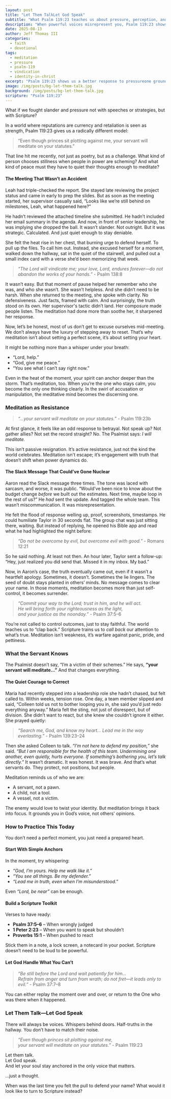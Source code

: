 ```yaml
---
layout: post
title: "Let Them TalkLet God Speak"
subtitle: "What Psalm 119:23 teaches us about pressure, perception, and peace"
description: "When powerful voices misrepresent you, Psalm 119:23 shows us how to respondnot with retaliation, but with rooted meditation on God’s Word."
date: 2025-08-13
author: Jeff Thomas III
categories:
  - faith
  - devotional
tags:
  - meditation
  - pressure
  - psalm-119
  - vindication
  - identity-in-christ
excerpt: "Psalm 119:23 shows us a better response to pressureone grounded in meditation, not manipulation. When others misrepresent us, we don’t need to react. We need to remember who we are and whose we are."
image: /img/posts/bg-let-them-talk.jpg
background: /img/posts/bg-let-them-talk.jpg
scripture: "Psalm 119:23"
---
```


What if we fought slander and pressure not with speeches or strategies, but with Scripture?

In a world where reputations are currency and retaliation is seen as strength, Psalm 119:23 gives us a radically different model:  
> “Even though princes sit plotting against me, your servant will meditate on your statutes.”

That line hit me recently, not just as poetry, but as a challenge. What kind of person chooses stillness when people in power are scheming? And what kind of peace must they have to quiet their thoughts enough to meditate?


#### The Meeting That Wasn’t an Accident

Leah had triple-checked the report. She stayed late reviewing the project status and came in early to prep the slides. But as soon as the meeting started, her supervisor casually said, “Looks like we’re still behind on milestones, Leah, what happened here?”

He hadn’t reviewed the attached timeline she submitted. He hadn’t included her email summary in the agenda. And now, in front of senior leadership, he was implying she dropped the ball. It wasn’t slander. Not outright.  But it was strategic. Calculated. And just quiet enough to stay deniable.

She felt the heat rise in her chest, that burning urge to defend herself. To pull up the files. To call him out. Instead, she excused herself for a moment, walked down the hallway, sat in the quiet of the stairwell, and pulled out a small index card with a verse she’d been memorizing that week.

> _“The Lord will vindicate me; your love, Lord, endures forever—do not abandon the works of your hands.”_  - Psalm 138:8

It wasn’t easy. But that moment of pause helped her remember who she was, and who she wasn’t. She wasn’t helpless. And she didn’t need to be harsh. When she returned to the meeting, she spoke with clarity. No defensiveness. Just facts, framed with calm. And surprisingly, the truth stood on its own. Her supervisor's tactic didn’t land. Her composure made people listen. The meditation had done more than soothe her, it sharpened her response.

Now, let’s be honest, most of us don’t get to excuse ourselves mid-meeting.  We don’t always have the luxury of stepping away to reset.  That’s why meditation isn’t about setting a perfect scene, it’s about setting your heart.

It might be nothing more than a whisper under your breath:

- “Lord, help.”  
- “God, give me peace.”  
- “You see what I can’t say right now.”

Even in the heat of the moment, your spirit can anchor deeper than the storm.  That’s meditation, too. When you’re the one who stays calm, you become the only one thinking clearly. In the swirl of accusation or manipulation, the meditative mind becomes the discerning one.

### Meditation as Resistance

> _“…your servant will meditate on your statutes.”_ - Psalm 119:23b

At first glance, it feels like an odd response to betrayal. Not speak up? Not gather allies? Not set the record straight? No. The Psalmist says: *I will meditate.*

This isn’t passive resignation. It’s active resistance, just not the kind the world celebrates. Meditation isn't escape; it’s engagement with truth that doesn’t shift when power dynamics do.

####  The Slack Message That Could’ve Gone Nuclear

Aaron read the Slack message three times. The tone was laced with sarcasm, and worse, it was public. “Would’ve been nice to know about the budget change *before* we built out the estimates. Next time, maybe loop in the rest of us?” He *had* sent the update. And tagged the whole team. This wasn’t miscommunication. It was misrepresentation.

He felt the flood of response welling up, proof, screenshots, timestamps. He could humiliate Taylor in 30 seconds flat. The group chat was just sitting there, waiting. But instead of replying, he opened his Bible app and read what he had highlighted the night before:

> _“Do not be overcome by evil, but overcome evil with good.”_ - Romans 12:21

So he said nothing. At least not then. An hour later, Taylor sent a follow-up: “Hey, just realized you did send that. Missed it in my inbox. My bad.” 

Now, in Aaron’s case, the truth eventually came out, even if it wasn’t a heartfelt apology. Sometimes, it doesn’t.  Sometimes the lie lingers. The seed of doubt stays planted in others’ minds.  No message comes to clear your name. In those moments, meditation becomes more than just self-control, it becomes surrender.

> _“Commit your way to the Lord; trust in him, and he will act._  
> _He will bring forth your righteousness as the light,_  
> _and your justice as the noonday.”_ - Psalm 37:5–6

You’re not called to control outcomes, just to stay faithful. The world teaches us to “clap back.” Scripture trains us to *call back* our attention to what’s true. Meditation isn’t weakness, it’s warfare against panic, pride, and pettiness.

### What the Servant Knows

The Psalmist doesn’t say, “I’m a victim of their schemes.”   He says, **“your servant will meditate…”** And that changes everything.

####  The Quiet Courage to Correct

Maria had recently stepped into a leadership role she hadn’t chased, but felt called to. Within weeks, tension rose. One day, a team member slipped and said, “Colleen told us not to bother looping you in, she said you’d just redo everything anyway.” Maria felt the sting, not just of disrespect, but of division.  She didn’t want to react, but she knew she couldn’t ignore it either. She prayed quietly:

> _“Search me, God, and know my heart… Lead me in the way everlasting.”_ - Psalm 139:23–24

Then she asked Colleen to talk. *“I’m not here to defend my position,”* she said. *“But I am responsible for the health of this team. Undermining one another, even quietly, hurts everyone. If something’s bothering you, let’s talk directly.”* It wasn’t dramatic. It was honest. It was brave.  And that’s what servants do. They protect, not positions, but people.

Meditation reminds us of who we are:

- A servant, not a pawn.  
- A child, not a tool.  
- A vessel, not a victim.

The enemy would love to twist your identity.  But meditation brings it back into focus.  It grounds you in God’s voice, not others' opinions.

### How to Practice This Today

You don’t need a perfect moment, you just need a prepared heart.

#### Start With Simple Anchors

In the moment, try whispering:

- *“God, I’m yours. Help me walk like it.”*  
- *“You see all things. Be my defender.”*  
- *“Lead me in truth, even when I’m misunderstood.”*

Even *“Lord, be near”* can be enough.

#### Build a Scripture Toolkit

Verses to have ready:

- **Psalm 37:5–6** – When wrongly judged  
- **1 Peter 2:23** – When you want to speak but shouldn’t  
- **Proverbs 15:1** – When pushed to react

Stick them in a note, a lock screen, a notecard in your pocket.  Scripture doesn’t need to be loud to be powerful.

#### Let God Handle What You Can’t

> _“Be still before the Lord and wait patiently for him…_  
> _Refrain from anger and turn from wrath; do not fret—it leads only to evil.”_ - Psalm 37:7–8

You can either replay the moment over and over, or return to the One who was there when it happened.

### Let Them Talk—Let God Speak

There will always be voices.  Whispers behind doors. Half-truths in the hallway. You don’t have to match their noise.

> _“Even though princes sit plotting against me,_  
> _your servant will meditate on your statutes.”_ - Psalm 119:23

Let them talk.  
Let God speak.  
And let your soul stay anchored in the only voice that matters.

…just a thought.

When was the last time you felt the pull to defend your name? What would it look like to turn to Scripture instead?
<!--stackedit_data:
eyJoaXN0b3J5IjpbMTczMzY3ODMzNl19
-->